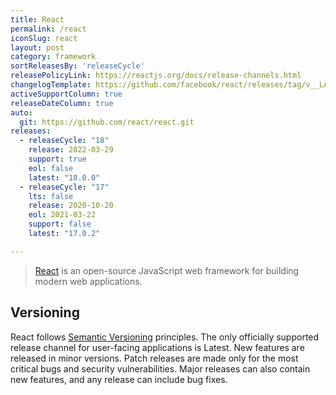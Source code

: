 ```yaml
---
title: React
permalink: /react
iconSlug: react
layout: post
category: framework
sortReleasesBy: 'releaseCycle'
releasePolicyLink: https://reactjs.org/docs/release-channels.html
changelogTemplate: https://github.com/facebook/react/releases/tag/v__LATEST__
activeSupportColumn: true
releaseDateColumn: true
auto:
  git: https://github.com/react/react.git
releases:
  - releaseCycle: "18"
    release: 2022-03-29
    support: true
    eol: false
    latest: "18.0.0"
  - releaseCycle: "17"
    lts: false
    release: 2020-10-20
    eol: 2021-03-22
    support: false
    latest: "17.0.2"

---
```


> [React](https://reactjs.org/) is an open-source JavaScript web framework for building modern web applications.

## Versioning

React follows [Semantic Versioning](http://semver.org/) principles. The only officially supported release channel for user-facing applications is Latest. New features are released in minor versions. Patch releases are made only for the most critical bugs and security vulnerabilities. Major releases can also contain new features, and any release can include bug fixes.
